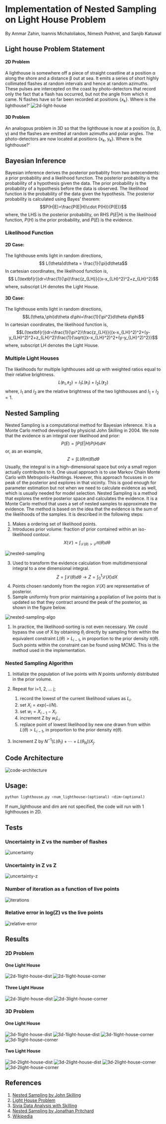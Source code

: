 # Implementation of Nested Sampling on Light House Problem
By Ammar Zahin, Ioannis Michaloliakos, Nimesh Pokhrel, and Sanjib Katuwal

## Light house Problem Statement
#### 2D Problem
A lighthouse is somewhere off a piece of straight coastline at a position α along the shore and a distance β out at sea. It emits a series of short highly collimated flashes at random intervals and hence at random azimuths. These pulses are intercepted on the coast by photo-detectors that record only the fact that a flash has occurred, but not the angle from which it came. N flashes have so far been recorded at positions {x<sub>k</sub>}. Where is the lighthouse?’
![2d-light-house](images/2d_light_house.jpg)

#### 3D Problem
An analogous problem in 3D so that the lighthouse is now at a position (α, β, γ) and the flashes are emitted at random azimuths and polar angles. The photo-detectors are now located at positions {x<sub>k</sub>, y<sub>k</sub>}. Where is the lighthouse?’

## Bayesian Inference
Bayesian inference derives the posterior porbablity from two antecendents: a prior probability and a likelihood function. The posterior probability is the probability of a hypothesis given the data. The prior probability is the probability of a hypothesis before the data is observed. The likelihood function is the probability of the data given the hypothesis. The posterior probability is calculated using Bayes’ theorem:
$$P(H|E)=\frac{P(E|H)\cdot P(H)}{P(E)}$$
where, the LHS is the posterior probability, on RHS $P(E|H)$ is the likelihood function, $P(H)$ is the prior probability, and $P(E)$ is the evidence.
### Likelihood Function
#### 2D Case:
The lighthouse emits light in random directions,
$$ L(\theta)d\theta = \frac{1}{\pi}d\theta$$
In cartesian coordinates, the likelihood function is,
$$ L(\textbf{r})dr=\frac{1}{\pi}\frac{z_{LH}}{(x-x_{LH}^2)^2+z_{LH}^2}$$
where, subscript LH denotes the Light House.
#### 3D Case:
The lighthouse emits light in random directions,
$$L(\theta,\phi)d\theta d\phi=\frac{1}{\pi^2}d\theta d\phi$$
In cartesian coordinates, the likelihood function is,
$$L(\textbf{r})dr=\frac{1}{\pi^2}\frac{z_{LH}}{(x-x_{LH}^2)^2+(y-y_{LH}^2)^2+z_{LH}^2}\frac{1}{\sqrt{(x-x_{LH}^2)^2+(y-y_{LH}^2)^2}}$$
where, subscript LH denotes the Light House.

### Multiple Light Houses
The likelihoods for multiple lighthouses add up with weighted ratios equal to their relative brightness.
$$L(\textbf{r}_1,\textbf{r}_2)=I_1L(\textbf{r}_1)+I_2L(\textbf{r}_2)$$
where, $I_1$ and $I_2$ are the relative brightness of the two lighthouses and $I_1+I_2=1$.


## Nested Sampling
Nested Sampling is a computational method for Bayesian inference. It is a Monte Carlo method developed by physicist John Skilling in 2004. We note that the evidence is an integral over likelihood and prior:
$$P(E)=\int P(E|H)P(H)dH$$
or, as an example,
$$Z=\int L(\theta)\pi(\theta)d\theta$$
Usually, the integral is in a high-dimensional space but only a small region actually contributes to it. One usual approach is to use Markov Chain Monte Carlo with Metropolis-Hashtings. However, this approach focusses in on peak of the posterior and explores in that vicinity. This is good enough for parameter estimation but not when we need to calculate evidence as well, which is usually needed for model selection. Nested Sampling is a method that explores the entire posterior space and calculates the evidence. It is a Monte Carlo method that uses a set of nested samples to approximate the evidence. The method is based on the idea that the evidence is the sum of the likelihoods of the samples. It is described in the following steps:
1. Makes a ordering set of likelihood points.
2. Introduces prior volume: fraction of prior contained within an iso-likelihood contour.
$$X(\mathcal{L})=\int_{\mathcal{L}(\theta)>\mathcal{L}}\pi(\theta)d\theta$$

![nested-sampling](images/nested_sampling.png)

3. Used to transform the evidence calculation from multidimensional integral to a one dimensional integral.
   $$Z=\int\mathcal{L}(\theta)d\theta\longrightarrow Z=\int_0^1\mathcal{L}(X)dX$$
4. Points chosen randomly from the region $\mathcal{L}(X)$ are representative of posterior.
5. Sample uniformly from prior maintaining a popilation of live points that is updated so that they contract around the peak of the posterior, as shown in the figure below.

![nested-sampling-algo](images/algo.jpg)
1. In practice, the likelihood-sorting is not even necessary. We could bypass the use of X by obtaining $\theta_i$ directly by sampling from within the equivalent constraint $L(\theta)>L_{i-1}$, in proportion to the prior density $\pi(\theta)$. Such points within the constraint can be found using MCMC. This is the method used in the implementation.

### Nested Sampling Algorithm
1. Initialize the population of live points with $N$ points uniformly distributed in the prior volume. 
2. Repeat for i=1, 2, ... j;
   
   1. record the lowest of the current likelihood values as $L_i$.
   2. set $X_i = exp(-i/N)$.
   3. set $w_i = X_{i-1} - X_{i}$.
   4. increment Z by $w_iL_i$.
   5. replace point of lowest likelihood by new one drawn from within $L(\theta)>L_{i-1}$, in proportion to the prior density $\pi(\theta)$.
3. Increment Z by $N^{-1}(L(\theta_1)+\cdots+L(\theta_N))X_j$.

## Code Architecture
![code-architecture](images/architecture.png)
## Usage:
```python 
python lighthouse.py <num_lighthouse>(optional) <dim>(optional)
```
If num_lighthouse and dim are not specified, the code will run with 1 lighthouses in 2D.

## Tests
### Uncertainty in Z vs the number of flashes
![uncertainty](images/uncertainty.png)
### Uncertainty in Z vs Z
![uncertainty-z](images/uncertainty_z.png)
### Number of iteration as a function of live points
![iterations](images/iterations.png)
### Relative error in log(Z) vs the live points
![relative-error](images/relative_error.png)


## Results
### 2D Problem
#### One Light House
![2d-1light-house-dist](images/2D1LHW.png)
![2d-1light-house-corner](images/2D1LHC.png)

#### Three Light House
![2d-3light-house-dist](images/2D3LHW.png)
![2d-3light-house-corner](images/2D3LHC.png)

### 3D Problem
#### One Light House
![3d-1light-house-dist](images/3D1LHD.png)
![3d-1light-house-dist](images/3D1LHW.png)
![3d-1light-house-corner](images/3D1LHC.png)
![3d-1light-house-corner](images/3D1LH3D.png)

#### Two Light House
![3d-2light-house-dist](images/3D2LHD.png)
![3d-2light-house-dist](images/3D2LHW.png)
![3d-2light-house-corner](images/3D2LHC.png)
![3d-2light-house-corner](images/3D2LH3D.png)


## References
1. [Nested Sampling by John Skilling](https://projecteuclid.org/journals/bayesian-analysis/volume-1/issue-4/Nested-sampling-for-general-Bayesian-computation/10.1214/06-BA127.full)
2. [Light House Problem](http://www.di.fc.ul.pt/~jpn/r/bugs/lighthouse.html)
3. [Sivia Data Analysis with Skilling](https://www.amazon.com/dp/0198568320)
4. [Nested Sampling by Jonathan Pritchard](https://www.imperial.ac.uk/media/imperial-college/research-centres-and-groups/astrophysics/public/icic/data-analysis-workshop/2016/NestedSampling_JRP.pdf)
5. [Wikipedia](https://en.wikipedia.org/wiki/Nested_sampling)